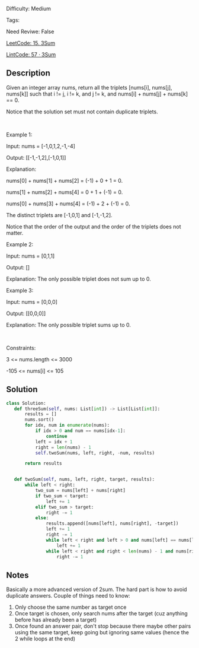 Difficulty: Medium

Tags: 

Need Reviwe: False

[LeetCode: 15. 3Sum](https://leetcode.com/problems/3sum/)

[LintCode: 57 · 3Sum](https://lintcode.com/problem/57 )

## Description 

Given an integer array nums, return all the triplets [nums[i], nums[j], nums[k]] such that i != j, i != k, and j != k, and nums[i] + nums[j] + nums[k] == 0.

Notice that the solution set must not contain duplicate triplets.

 

Example 1:



Input: nums = [-1,0,1,2,-1,-4]

Output: [[-1,-1,2],[-1,0,1]]

Explanation: 

nums[0] + nums[1] + nums[2] = (-1) + 0 + 1 = 0.

nums[1] + nums[2] + nums[4] = 0 + 1 + (-1) = 0.

nums[0] + nums[3] + nums[4] = (-1) + 2 + (-1) = 0.

The distinct triplets are [-1,0,1] and [-1,-1,2].

Notice that the order of the output and the order of the triplets does not matter.



Example 2:



Input: nums = [0,1,1]

Output: []

Explanation: The only possible triplet does not sum up to 0.



Example 3:



Input: nums = [0,0,0]

Output: [[0,0,0]]

Explanation: The only possible triplet sums up to 0.



 

Constraints:



3 <= nums.length <= 3000

-105 <= nums[i] <= 105



## Solution 
 ```python 
class Solution:
    def threeSum(self, nums: List[int]) -> List[List[int]]:
        results = []
        nums.sort()
        for idx, num in enumerate(nums):
            if idx > 0 and num == nums[idx-1]:
                continue
            left = idx + 1
            right = len(nums) - 1
            self.twoSum(nums, left, right, -num, results)

        return results


    def twoSum(self, nums, left, right, target, results):
        while left < right:
            two_sum = nums[left] + nums[right]
            if two_sum < target:
                left += 1
            elif two_sum > target:
                right -= 1
            else:
                results.append([nums[left], nums[right], -target])
                left += 1
                right -= 1
                while left < right and left > 0 and nums[left] == nums[left-1]:
                    left += 1
                while left < right and right < len(nums) - 1 and nums[right] == nums[right+1]:
                    right -= 1 

 ``` 
## Notes
Basically a more advanced version of 2sum. The hard part is how to avoid duplicate answers. Couple of things need to know:
1. Only choose the same number as target once
2. Once target is chosen, only search nums after the target (cuz  anything before has already been a target)
3. Once found an answer pair, don't stop because there maybe other pairs using the same target, keep going but ignoring same values (hence the 2 while loops at the end)
